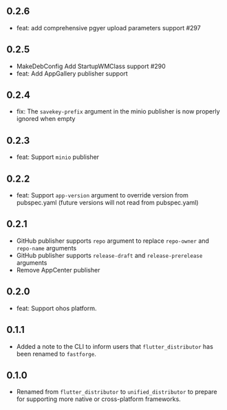 ## 0.2.6

* feat: add comprehensive pgyer upload parameters support #297

## 0.2.5

* MakeDebConfig Add StartupWMClass support #290
* feat: Add AppGallery publisher support

## 0.2.4

* fix: The `savekey-prefix` argument in the minio publisher is now properly ignored when empty

## 0.2.3

* feat: Support `minio` publisher

## 0.2.2

* feat: Support `app-version` argument to override version from pubspec.yaml (future versions will not read from pubspec.yaml)

## 0.2.1

* GitHub publisher supports `repo` argument to replace `repo-owner` and `repo-name` arguments
* GitHub publisher supports `release-draft` and `release-prerelease` arguments
* Remove AppCenter publisher

## 0.2.0

* feat: Support ohos platform.

## 0.1.1

- Added a note to the CLI to inform users that `flutter_distributor` has been renamed to `fastforge`.

## 0.1.0

- Renamed from `flutter_distributor` to `unified_distributor` to prepare for supporting more native or cross-platform frameworks.
